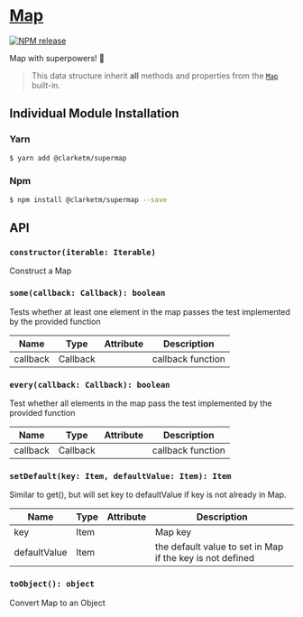 # [Map](https://www.npmjs.com/package/@clarketm/supermap)

[![NPM release](https://img.shields.io/npm/v/@clarketm/supermap.svg)](https://www.npmjs.com/package/@clarketm/supermap)

Map with superpowers! 💪

> This data structure inherit **all** methods and properties from the [`Map`](https://developer.mozilla.org/en-US/docs/Web/JavaScript/Reference/Global_Objects/Map) built-in.

## Individual Module Installation

### Yarn

```bash
$ yarn add @clarketm/supermap
```

### Npm

```bash
$ npm install @clarketm/supermap --save
```

## API

### `constructor(iterable: Iterable)`

Construct a Map

### `some(callback: Callback): boolean`

Tests whether at least one element in the map passes the test implemented by the provided function

| Name     | Type     | Attribute | Description       |
| -------- | -------- | --------- | ----------------- |
| callback | Callback |           | callback function |

### `every(callback: Callback): boolean`

Test whether all elements in the map pass the test implemented by the provided function

| Name     | Type     | Attribute | Description       |
| -------- | -------- | --------- | ----------------- |
| callback | Callback |           | callback function |

### `setDefault(key: Item, defaultValue: Item): Item`

Similar to get(), but will set key to defaultValue if key is not already in Map.

| Name         | Type | Attribute | Description                                               |
| ------------ | ---- | --------- | --------------------------------------------------------- |
| key          | Item |           | Map key                                                   |
| defaultValue | Item |           | the default value to set in Map if the key is not defined |

### `toObject(): object`

Convert Map to an Object
